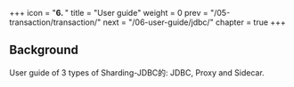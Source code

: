 +++
icon = "<b>6. </b>"
title = "User guide"
weight = 0
prev = "/05-transaction/transaction/"
next = "/06-user-guide/jdbc/"
chapter = true
+++

## Background

User guide of 3 types of Sharding-JDBC的: JDBC, Proxy and Sidecar.
